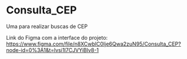 # Consulta_CEP
Uma para realizar buscas de CEP

Link do Figma com a interface do projeto: https://www.figma.com/file/n8XCwblC0Ije6Qwa2zuN95/Consulta_CEP?node-id=0%3A1&t=lvsi1l7CJVYiBlv8-1
